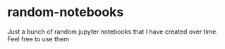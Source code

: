 # random-notebooks
Just a bunch of random jupyter notebooks that I have created over time. Feel free to use them

